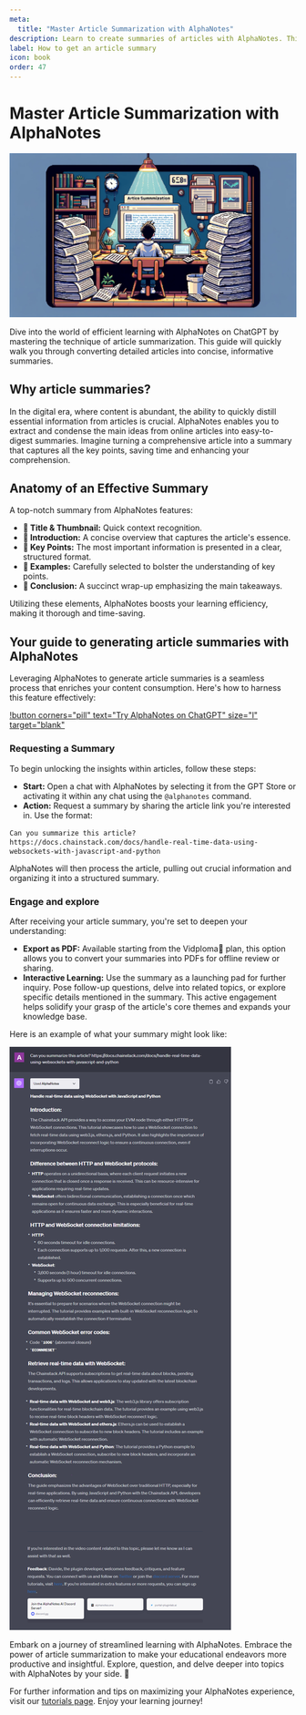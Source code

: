 ```yaml
---
meta:
  title: "Master Article Summarization with AlphaNotes"
description: Learn to create summaries of articles with AlphaNotes. This tutorial shows you how to turn extensive articles into concise summaries for enhanced learning.
label: How to get an article summary
icon: book
order: 47
---
```


# Master Article Summarization with AlphaNotes

![](../../resources/article-summary-banner.png)

Dive into the world of efficient learning with AlphaNotes on ChatGPT by mastering the technique of article summarization. This guide will quickly walk you through converting detailed articles into concise, informative summaries.

## Why article summaries?

In the digital era, where content is abundant, the ability to quickly distill essential information from articles is crucial. AlphaNotes enables you to extract and condense the main ideas from online articles into easy-to-digest summaries. Imagine turning a comprehensive article into a summary that captures all the key points, saving time and enhancing your comprehension.

## Anatomy of an Effective Summary

A top-notch summary from AlphaNotes features:

- **📌 Title & Thumbnail:** Quick context recognition.
- **📌 Introduction:** A concise overview that captures the article's essence.
- **📌 Key Points:** The most important information is presented in a clear, structured format.
- **📌 Examples:** Carefully selected to bolster the understanding of key points.
- **📌 Conclusion:** A succinct wrap-up emphasizing the main takeaways.

Utilizing these elements, AlphaNotes boosts your learning efficiency, making it thorough and time-saving.

## Your guide to generating article summaries with AlphaNotes

Leveraging AlphaNotes to generate article summaries is a seamless process that enriches your content consumption. Here's how to harness this feature effectively:

[!button corners="pill" text="Try AlphaNotes on ChatGPT" size="l" target="blank"](https://chat.openai.com/g/g-ZdfrSRAyo-alphanotes-gpt)

### Requesting a Summary

To begin unlocking the insights within articles, follow these steps:

- **Start:** Open a chat with AlphaNotes by selecting it from the GPT Store or activating it within any chat using the `@alphanotes` command.
- **Action:** Request a summary by sharing the article link you're interested in. Use the format:

```
Can you summarize this article? https://docs.chainstack.com/docs/handle-real-time-data-using-websockets-with-javascript-and-python
```

AlphaNotes will then process the article, pulling out crucial information and organizing it into a structured summary.

### Engage and explore

After receiving your article summary, you're set to deepen your understanding:

- **Export as PDF:** Available starting from the Vidploma🎥 plan, this option allows you to convert your summaries into PDFs for offline review or sharing.
- **Interactive Learning:** Use the summary as a launching pad for further inquiry. Pose follow-up questions, delve into related topics, or explore specific details mentioned in the summary. This active engagement helps solidify your grasp of the article's core themes and expands your knowledge base.

Here is an example of what your summary might look like:

![](../../resources/article-summary.png)

Embark on a journey of streamlined learning with AlphaNotes. Embrace the power of article summarization to make your educational endeavors more productive and insightful. Explore, question, and delve deeper into topics with AlphaNotes by your side. 🚀

For further information and tips on maximizing your AlphaNotes experience, visit our [tutorials page](../tutorials.md). Enjoy your learning journey!
